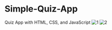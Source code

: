 # Simple-Quiz-App
Quiz App with HTML, CSS, and JavaScript 
![1](https://user-images.githubusercontent.com/68221536/100897434-1cc2ad00-34d9-11eb-9fea-08b705ecacd0.PNG)
![2](https://user-images.githubusercontent.com/68221536/100897440-1df3da00-34d9-11eb-9087-2057c5765689.PNG)

